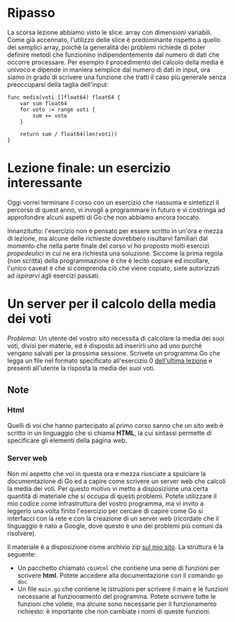 # Ripasso
La scorsa lezione abbiamo visto le slice: array con dimensioni
variabili. Come già accennato, l'utilizzo delle slice è predominante
rispetto a quello dei semplici array, poichè la generalità dei
problemi richiede di poter definire metodi che funzionino
indipendentemente dal numero di dati che occorre processare. Per
esempio il procedimento del calcolo della media è univoco e dipende in
maniera semplice dal numero di dati in input, ora siamo in grado di
scrivere una funzione che tratti il caso più generale senza
preoccuparsi della taglia dell'input:

	func media(voti []float64) float64 {
		var sum float64
		for voto := range voti {
			sum += voto
		}
		
		return sum / float64(len(voti))
	}

# Lezione finale: un esercizio interessante
Oggi vorrei terminare il corso con un esercizio che riassuma e
sintetizzi il percorso di quest anno, vi invogli a programmare in
futuro e vi costringa ad approfondire alcuni aspetti di Go che non
abbiamo ancora toccato.

Innanzitutto: l'esercizio non è pensato per essere scritto in un'ora e
mezza di lezione, ma alcune delle richieste dovrebbero risultarvi
familiari dal momento che nella parte finale del corso vi ho proposto
molti esercizi *propedeutici* in cui ne era richiesta una soluzione.
Siccome la prima regola (non scritta) della programmazione è che è
lecito copiare ed incollare, l'unico caveat è che si comprenda ciò che
viene copiato, siete autorizzati ad *ispirarvi* agli esercizi passati.

# Un server per il calcolo della media dei voti

*Problema*: Un utente del vostro sito necessita di calcolare la media
dei suoi voti, divisi per materie, ed è disposto ad inserirli uno ad
uno purchè vengano salvati per la prossima sessione. Scrivete un
programma Go che legga un file nel formato specificato all'esercizio 0
[dell'ultima lezione](programmazione13.html) e presenti all'utente la
risposta la media dei suoi voti.

## Note
### Html
Quelli di voi che hanno partecipato al primo corso sanno che un sito
web è scritto in un linguaggio che si chiama **HTML**, la cui sintassi
permette di specificare gli elementi della pagina web.

### Server web
Non mi aspetto che voi in questa ora e mezza riusciate a spulciare la
documentazione di Go ed a capire come scrivere un server web che
calcoli la media dei voti. Per questo motivo vi metto a disposizione
una certa quantità di materiale che si occupa di questi problemi.
Potete utilizzare il mio codice come infrastruttura del vostro
programma, ma vi invito a leggerlo una volta finito l'esercizio per
cercare di capire come Go si interfacci con la rete e con la creazione
di un server web (ricordate che il linguaggio è nato a Google, dove
questo è uno dei problemi più comuni da risolvere).

Il materiale è a disposizione come archivio zip [sul mio
sito](/files/cbi2021_finale.zip). La struttura è la seguente:

* Un pacchetto chiamato ``cbiHtml`` che contiene una serie di funzioni
  per scrivere **html**. Potete accedere alla documentazione con il
  comando ``go doc``
* Un file ``main.go`` che contiene le istruzioni per scrivere il main
  e le funzioni necessarie al funzionamento del programma. Potete
  scrivere tutte le funzioni che volete, ma alcune sono necessarie per
  il funzionamento richiesto: è importante che non cambiate i nomi di
  queste funzioni.

